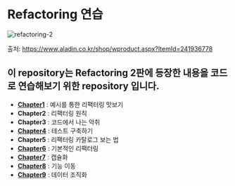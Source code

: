 # Refactoring 연습

![refactoring-2](https://image.aladin.co.kr/product/24193/67/cover500/e442537306_1.jpg)

출처: https://www.aladin.co.kr/shop/wproduct.aspx?ItemId=241936778

## 이 repository는 Refactoring 2판에 등장한 내용을 코드로 연습해보기 위한 repository 입니다.

- **[Chapter1](https://github.com/jewook3617/refactoring-practice/tree/master/chapter1)** : 예시를 통한 리팩터링 맛보기
- **Chapter2** : 리팩터링 원칙
- **Chapter3** : 코드에서 나는 악취
- **[Chapter4](https://github.com/jewook3617/refactoring-practice/tree/master/chapter4)** : 테스트 구축하기
- **Chapter5** : 리팩터링 카탈로그 보는 법
- **[Chapter6](https://github.com/jewook3617/refactoring-practice/tree/master/chapter6)** : 기본적인 리팩터링
- **[Chapter7](https://github.com/jewook3617/refactoring-practice/tree/master/chapter7)** : 캡슐화
- **[Chapter8](https://github.com/jewook3617/refactoring-practice/tree/master/chapter8)** : 기능 이동
- **[Chapter9](https://github.com/jewook3617/refactoring-practice/tree/master/chapter9)** : 데이터 조직화

